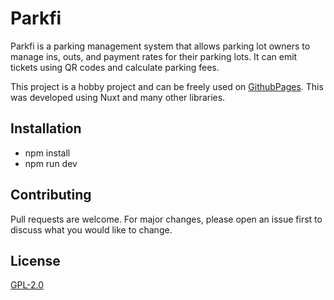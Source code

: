 # Parkfi

Parkfi is a parking management system that allows parking lot owners to manage ins, outs, and payment rates for their parking lots. It can emit tickets using QR codes and calculate parking fees.

This project is a hobby project and can be freely used on [GithubPages](https://mau628.github.io/parkfi/). This was developed using Nuxt and many other libraries.

## Installation

- npm install
- npm run dev

## Contributing

Pull requests are welcome. For major changes, please open an issue first
to discuss what you would like to change.

## License

[GPL-2.0](https://choosealicense.com/licenses/gpl-2.0/)